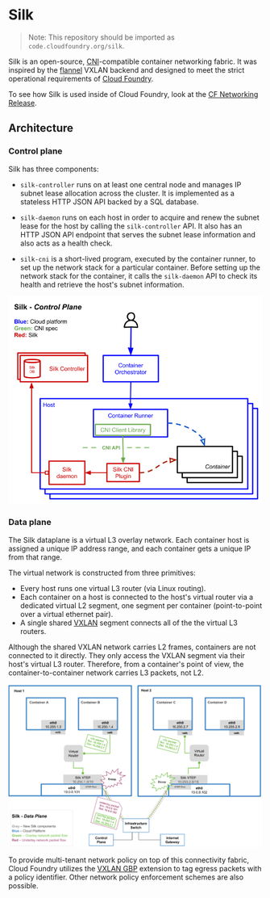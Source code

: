 # Silk

> Note: This repository should be imported as `code.cloudfoundry.org/silk`.

Silk is an open-source, [CNI](https://github.com/containernetworking/cni/)-compatible container networking fabric.
It was inspired by the [flannel](https://github.com/coreos/flannel) VXLAN backend and designed to meet the strict
operational requirements of [Cloud Foundry](https://cloudfoundry.org/platform/).

To see how Silk is used inside of Cloud Foundry, look at the [CF Networking Release](https://github.com/cloudfoundry-incubator/cf-networking-release).


## Architecture

### Control plane

Silk has three components:

- `silk-controller` runs on at least one central node and manages IP subnet lease allocation across the cluster.
   It is implemented as a stateless HTTP JSON API backed by a SQL database.

- `silk-daemon` runs on each host in order to acquire and renew the subnet lease for the host by calling the `silk-controller` API.  It also has an HTTP JSON API endpoint that serves the subnet lease information and also acts as a health check.

- `silk-cni` is a short-lived program, executed by the container runner, to set up the network stack for a particular container.  Before setting up the network stack for the container, it calls the `silk-daemon` API to check its health and retrieve the host's subnet information.

![](control-plane.png)


### Data plane

The Silk dataplane is a virtual L3 overlay network.  Each container host is assigned a unique IP address range,
and each container gets a unique IP from that range.

The virtual network is constructed from three primitives:
- Every host runs one virtual L3 router (via Linux routing).
- Each container on a host is connected to the host's virtual router via a dedicated virtual L2 segment, one segment per container (point-to-point over a virtual ethernet pair).
- A single shared [VXLAN](https://tools.ietf.org/html/rfc7348) segment connects all of the the virtual L3 routers.

Although the shared VXLAN network carries L2 frames, containers are not connected to it directly.  They only access the VXLAN segment via their host's virtual L3 router.  Therefore, from a container's point of view, the container-to-container network carries L3 packets, not L2.

![](data-plane.png)

To provide multi-tenant network policy on top of this connectivity fabric, Cloud Foundry utilizes the
[VXLAN GBP](https://tools.ietf.org/html/draft-smith-vxlan-group-policy-03#section-2.1) extension to tag
egress packets with a policy identifier.  Other network policy enforcement schemes are also possible.
